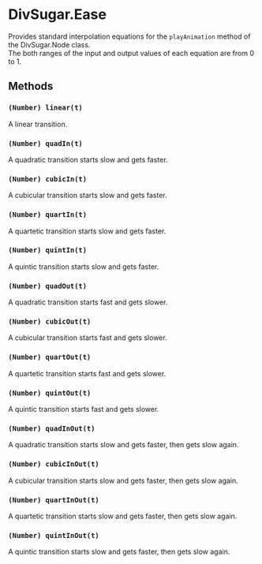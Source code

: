 DivSugar.Ease
=============

Provides standard interpolation equations for the `playAnimation` method of the DivSugar.Node class.  
The both ranges of the input and output values of each equation are from 0 to 1.

Methods
-------

### `(Number) linear(t)`
A linear transition.

### `(Number) quadIn(t)`
A quadratic transition starts slow and gets faster.

### `(Number) cubicIn(t)`
A cubicular transition starts slow and gets faster.

### `(Number) quartIn(t)`
A quartetic transition starts slow and gets faster.

### `(Number) quintIn(t)`
A quintic transition starts slow and gets faster.

### `(Number) quadOut(t)`
A quadratic transition starts fast and gets slower.

### `(Number) cubicOut(t)`
A cubicular transition starts fast and gets slower.

### `(Number) quartOut(t)`
A quartetic transition starts fast and gets slower.

### `(Number) quintOut(t)`
A quintic transition starts fast and gets slower.

### `(Number) quadInOut(t)`
A quadratic transition starts slow and gets faster, then gets slow again.

### `(Number) cubicInOut(t)`
A cubicular transition starts slow and gets faster, then gets slow again.

### `(Number) quartInOut(t)`
A quartetic transition starts slow and gets faster, then gets slow again.

### `(Number) quintInOut(t)`
A quintic transition starts slow and gets faster, then gets slow again.
